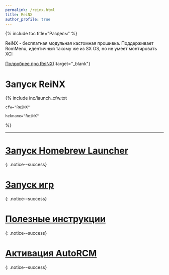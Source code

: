```yaml
---
permalink: /reinx.html
title: ReiNX
author_profile: true
---
```

{% include toc title="Разделы" %}

ReiNX - бесплатная модульная кастомная прошивка. Поддерживает RomMenu, идентичный такому же из SX OS, но не умеет монтировать XCI 

[Подробнее про ReiNX](launch-cfw#reinx){:target="_blank"}

# Запуск ReiNX

{% include inc/launch_cfw.txt
 
	cfw="ReiNX" 

	hekname="ReiNX" 

%}
	
___

# [Запуск Homebrew Launcher](launch-hbl#запуск-hbl-из-reinx-или-atmosphere)
{: .notice--success}
# [Запуск игр](reinx-games)
{: .notice--success}
# [Полезные инструкции](addons)
{: .notice--success}
# [Активация AutoRCM](autorcm)
{: .notice--success}